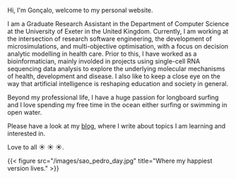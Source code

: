 
Hi, I'm Gonçalo, welcome to my personal website. 

I am a Graduate Research Assistant in the Department of Computer Science at the University of Exeter in the United Kingdom. Currently, I am working at the intersection of research software engineering, the development of microsimulations, and multi-objective optimisation, with a focus on decision analytic modelling in health care. Prior to this, I have worked as a bioinformatician, mainly involded in projects using single-cell RNA sequencing data analysis to explore the underlying molecular mechanisms of health, development and disease. I also like to keep a close eye on the way that artificial intelligence is reshaping education and society in general. 

Beyond my professional life, I have a huge passion for longboard surfing and I love spending my free time in the ocean either surfing or swimming in open water. 

Please have a look at my [blog](/blog/), where I write about topics I am learning and interested in. 

Love to all :sunny: :sunny: :sunny:.


{{< figure src="/images/sao_pedro_day.jpg" title="Where my happiest version lives." >}}



















 


